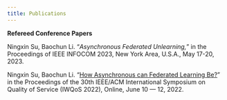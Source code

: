 ```yaml
---
title: Publications
---
```


**Refereed Conference Papers**

Ningxin Su, Baochun Li. &#8220;*Asynchronous Federated Unlearning,*&#8221; in the Proceedings of IEEE INFOCOM 2023, New York Area, U.S.A., May 17-20, 2023.

Ningxin Su, Baochun Li. &#8220;[How Asynchronous can Federated Learning Be?](https://iqua.ece.toronto.edu/papers/ningxinsu-iwqos22.pdf)&#8221; in the Proceedings of the 30th IEEE/ACM International Symposium on Quality of Service (IWQoS 2022), Online, June 10 &mdash; 12, 2022.</p>